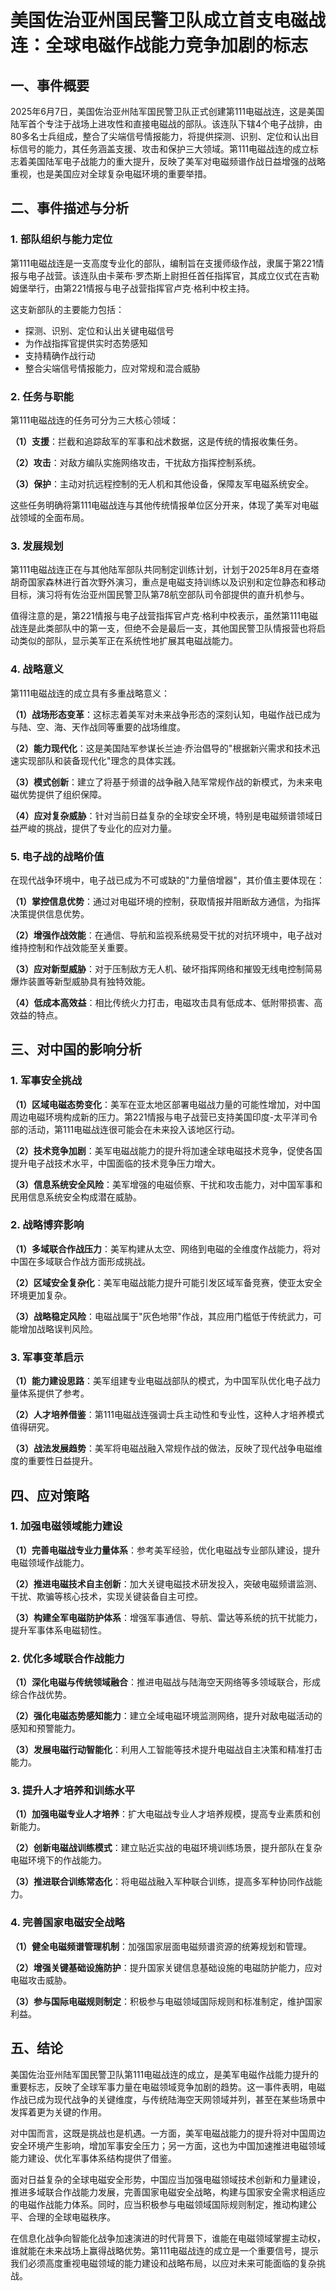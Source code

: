  # 美国佐治亚州国民警卫队成立首支电磁战连：全球电磁作战能力竞争加剧的标志

## 一、事件概要

2025年6月7日，美国佐治亚州陆军国民警卫队正式创建第111电磁战连，这是美国陆军首个专注于战场上进攻性和直接电磁战的部队。该连队下辖4个电子战排，由80多名士兵组成，整合了尖端信号情报能力，将提供探测、识别、定位和认出目标信号的能力，其任务涵盖支援、攻击和保护三大领域。第111电磁战连的成立标志着美国陆军电子战能力的重大提升，反映了美军对电磁频谱作战日益增强的战略重视，也是美国应对全球复杂电磁环境的重要举措。

## 二、事件描述与分析

### 1. 部队组织与能力定位

第111电磁战连是一支高度专业化的部队，编制旨在支援师级作战，隶属于第221情报与电子战营。该连队由卡莱布·罗杰斯上尉担任首任指挥官，其成立仪式在吉勒姆堡举行，由第221情报与电子战营指挥官卢克·格利中校主持。

这支新部队的主要能力包括：
- 探测、识别、定位和认出关键电磁信号
- 为作战指挥官提供实时态势感知
- 支持精确作战行动
- 整合尖端信号情报能力，应对常规和混合威胁

### 2. 任务与职能

第111电磁战连的任务可分为三大核心领域：

**（1）支援**：拦截和追踪敌军的军事和战术数据，这是传统的情报收集任务。

**（2）攻击**：对敌方编队实施网络攻击，干扰敌方指挥控制系统。

**（3）保护**：主动对抗远程控制的无人机和其他设备，保障友军电磁系统安全。

这些任务明确将第111电磁战连与其他传统情报单位区分开来，体现了美军对电磁战领域的全面布局。

### 3. 发展规划

第111电磁战连正在与其他陆军部队共同制定训练计划，计划于2025年8月在查塔胡奇国家森林进行首次野外演习，重点是电磁支持训练以及识别和定位静态和移动目标，演习将有佐治亚州国民警卫队第78航空部队司令部提供的直升机参与。

值得注意的是，第221情报与电子战营指挥官卢克·格利中校表示，虽然第111电磁战连是此类部队中的第一支，但绝不会是最后一支，其他国民警卫队情报营也将启动类似的部队，显示美军正在系统性地扩展其电磁战能力。

### 4. 战略意义

第111电磁战连的成立具有多重战略意义：

**（1）战场形态变革**：这标志着美军对未来战争形态的深刻认知，电磁作战已成为与陆、空、海、天作战同等重要的战场维度。

**（2）能力现代化**：这是美国陆军参谋长兰迪·乔治倡导的"根据新兴需求和技术迅速实现部队和装备现代化"理念的具体实践。

**（3）模式创新**：建立了将基于频谱的战争融入陆军常规作战的新模式，为未来电磁优势提供了组织保障。

**（4）应对复杂威胁**：针对当前日益复杂的全球安全环境，特别是电磁频谱领域日益严峻的挑战，提供了专业化的应对力量。

### 5. 电子战的战略价值

在现代战争环境中，电子战已成为不可或缺的"力量倍增器"，其价值主要体现在：

**（1）掌控信息优势**：通过对电磁环境的控制，获取情报并阻断敌方通信，为指挥决策提供信息优势。

**（2）增强作战效能**：在通信、导航和监视系统易受干扰的对抗环境中，电子战对维持控制和作战效能至关重要。

**（3）应对新型威胁**：对于压制敌方无人机、破坏指挥网络和摧毁无线电控制简易爆炸装置等新型威胁具有独特效能。

**（4）低成本高效益**：相比传统火力打击，电磁攻击具有低成本、低附带损害、高效益的特点。

## 三、对中国的影响分析

### 1. 军事安全挑战

**（1）区域电磁态势变化**：美军在亚太地区部署电磁战力量的可能性增加，对中国周边电磁环境构成新的压力。第221情报与电子战营已支持美国印度-太平洋司令部的活动，第111电磁战连很可能会在未来投入该地区行动。

**（2）技术竞争加剧**：美军电磁战能力的提升将加速全球电磁技术竞争，促使各国提升电子战技术水平，中国面临的技术竞争压力增大。

**（3）信息系统安全风险**：美军增强的电磁侦察、干扰和攻击能力，对中国军事和民用信息系统安全构成潜在威胁。

### 2. 战略博弈影响

**（1）多域联合作战压力**：美军构建从太空、网络到电磁的全维度作战能力，将对中国在多域联合作战方面形成挑战。

**（2）区域安全复杂化**：美军电磁战能力提升可能引发区域军备竞赛，使亚太安全环境更加复杂。

**（3）战略稳定风险**：电磁战属于"灰色地带"作战，其应用门槛低于传统武力，可能增加战略误判风险。

### 3. 军事变革启示

**（1）能力建设思路**：美军组建专业电磁战部队的模式，为中国军队优化电子战力量体系提供了参考。

**（2）人才培养借鉴**：第111电磁战连强调士兵主动性和专业性，这种人才培养模式值得研究。

**（3）战法发展趋势**：美军将电磁战融入常规作战的做法，反映了现代战争电磁维度的重要性日益提升。

## 四、应对策略

### 1. 加强电磁领域能力建设

**（1）完善电磁战专业力量体系**：参考美军经验，优化电磁战专业部队建设，提升电磁领域作战能力。

**（2）推进电磁技术自主创新**：加大关键电磁技术研发投入，突破电磁频谱监测、干扰、欺骗等核心技术，实现关键装备自主可控。

**（3）构建全军电磁防护体系**：增强军事通信、导航、雷达等系统的抗干扰能力，提升军事体系电磁韧性。

### 2. 优化多域联合作战能力

**（1）深化电磁与传统领域融合**：推进电磁战与陆海空天网络等多领域联合，形成综合作战优势。

**（2）强化电磁态势感知能力**：建立全域电磁环境监测网络，提升对敌电磁活动的感知和预警能力。

**（3）发展电磁行动智能化**：利用人工智能等技术提升电磁战自主决策和精准打击能力。

### 3. 提升人才培养和训练水平

**（1）加强电磁专业人才培养**：扩大电磁战专业人才培养规模，提高专业素质和创新能力。

**（2）创新电磁战训练模式**：建立贴近实战的电磁环境训练场景，提升部队在复杂电磁环境下的作战能力。

**（3）推进联合训练常态化**：将电磁战融入军种联合训练，提高多军种协同作战能力。

### 4. 完善国家电磁安全战略

**（1）健全电磁频谱管理机制**：加强国家层面电磁频谱资源的统筹规划和管理。

**（2）增强关键基础设施防护**：提升国家关键信息基础设施的电磁防护能力，应对电磁攻击威胁。

**（3）参与国际电磁规则制定**：积极参与电磁领域国际规则和标准制定，维护国家利益。

## 五、结论

美国佐治亚州陆军国民警卫队第111电磁战连的成立，是美军电磁作战能力提升的重要标志，反映了全球军事力量在电磁领域竞争加剧的趋势。这一事件表明，电磁作战已成为现代战争的关键维度，与传统陆海空天网领域并列，甚至在某些场景中发挥着更为关键的作用。

对中国而言，这既是挑战也是机遇。一方面，美军电磁战能力的提升将对中国周边安全环境产生影响，增加军事安全压力；另一方面，这也为中国加速推进电磁领域能力建设、优化军事体系结构提供了借鉴。

面对日益复杂的全球电磁安全形势，中国应当加强电磁领域技术创新和力量建设，推进多域联合作战能力发展，完善国家电磁安全战略，构建与国家安全需求相适应的电磁作战能力体系。同时，应当积极参与电磁领域国际规则制定，推动构建公平、合理的全球电磁秩序。

在信息化战争向智能化战争加速演进的时代背景下，谁能在电磁领域掌握主动权，谁就能在未来战场上赢得战略优势。第111电磁战连的成立是一个重要信号，提示我们必须高度重视电磁领域的能力建设和战略布局，以应对未来可能面临的复杂挑战。